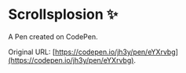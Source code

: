 # Scrollsplosion ✨

A Pen created on CodePen.

Original URL: [https://codepen.io/jh3y/pen/eYXrvbg](https://codepen.io/jh3y/pen/eYXrvbg).

